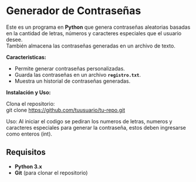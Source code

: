 # **Generador de Contraseñas**

Este es un programa en **Python** que genera contraseñas aleatorias basadas en la cantidad de letras, números y caracteres especiales que el usuario desee.  
También almacena las contraseñas generadas en un archivo de texto.  

**Caracteristicas:**
- Permite generar contraseñas personalizadas.  
- Guarda las contraseñas en un archivo **`registro.txt`**.
- Muestra un historial de contraseñas generadas.

**Instalación y Uso:**

Clona el repositorio:  
git clone https://github.com/tuusuario/tu-repo.git

Uso: 
Al iniciar el codigo se pediran los numeros de letras, numeros y caracteres especiales para generar la contraseña, estos deben ingresarse como enteros (int).

## **Requisitos**  
- **Python 3.x**  
- **Git** (para clonar el repositorio)  

